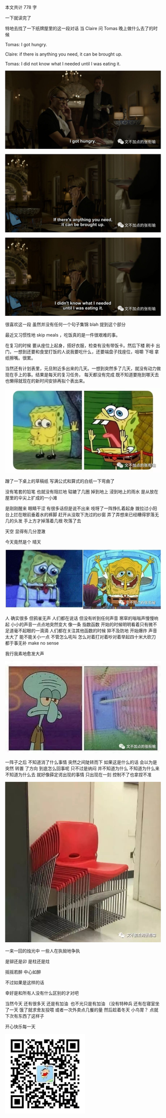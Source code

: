 本文共计 778 字

一下就读完了

特地去找了一下纸牌屋里的这一段对话 当 Claire 问 Tomas 晚上做什么去了的时候

Tomas: I got hungry.

Claire: if there is anything you need, it
can be brought up.

Tomas: I did not know what I needed until I
was eating it.

![](./images/img_001.png)

![](./images/img_002.png)

![](./images/img_003.png)

很喜欢这一段 虽然并没有任何一个句子集锦 blah 提到这个部分

最近又习惯性地 skip meals ，吃饭真的是一件很艰难的事。

在复习的时候
要从座位上起身，搭好衣服，检查有没有带饭卡。然后下楼 刷卡 出门，一想到还要和食堂打饭的人说我要吃什么，还要端盘子找座位，咀嚼 下咽 拿纸擦嘴。很累。

当然还有计划表里，元旦附近多出来的几天。一想到突然多了几天，就没有动力做现在手上的事。结果是每天的复习任务， 每天都没有完成 既不知道要拖到哪天去 也懒得就现在的新时间安排再拟个表出来。

![](./images/img_004.jpeg)

蹭了一下桌上的草稿纸 写满公式和算式的白纸一下弯曲了

没有笔套的铅笔 也就没有阻拦地 轱辘了几圈 掉到地上 浸到地上的雨水 是从放在屋里的伞尖上扩成的一小滩

是刚刚醒来 眼睛干涩 有很多话但是说不出来 吱呀了一阵挣扎着起身 拨拉过小阳台上拦在眼前垂着水的裤脚 赶开从没取下洗过的纱窗 弄了弄想来已经糟得寥落无几的头发
手上方才掉落着几根 吹落了去

天空 显得有几分澄澈

今天竟然是个 晴天

![](./images/img_005.jpeg)

人 确实很多 但鸦雀无声 人们都在说话 但没有听到任何声音 窸窣的嗡嗡声慢慢响起 小小的声音一点点地突然变大 像一条 指数函数 开始的时候明明看着只有微不足道毫不起眼的一滴滴
人们都在关注其他函数的时候 猝不及防地 开始爆炸 声音太大了 能不能关小一点 不管怎么吼叫 怎么对着打对着吵对着举起四十米大砍刀 都于事无补 make no sense

我行我素地愈发大声

![](./images/img_006.jpeg)

一阵子之后 不知道消了什么事情 突然之间陡转而下 如果这是什么的话 会以为是突然 转置 了方向 到底怎么回事呢 只不过是纳闷 并不知道为什么 不知道为什么来 不知道为什么去 就好像薛定谔出现的事情 只出现在一刻 控制不了也拿捏不准

![](./images/img_007.jpeg)

一来一回的烛光中 一些人在执拗地争执

是铆还是卯
是柱还是炷

摇摇若醉 中心如醉

不过如果是这样的话

幸好是和所有人没有什么区别的才对吧

当然今天 还有很多天 还是有加油  也不光只是有加油 （没有特种兵 还有在寝室坐了一天 饿了就求舍友投喂 或者一次外卖点几餐的量 然后趁着冬天 小鸟胃？ 点就下次有东西了这样子

开心快乐每一天

![](./images/img_008.jpeg)
